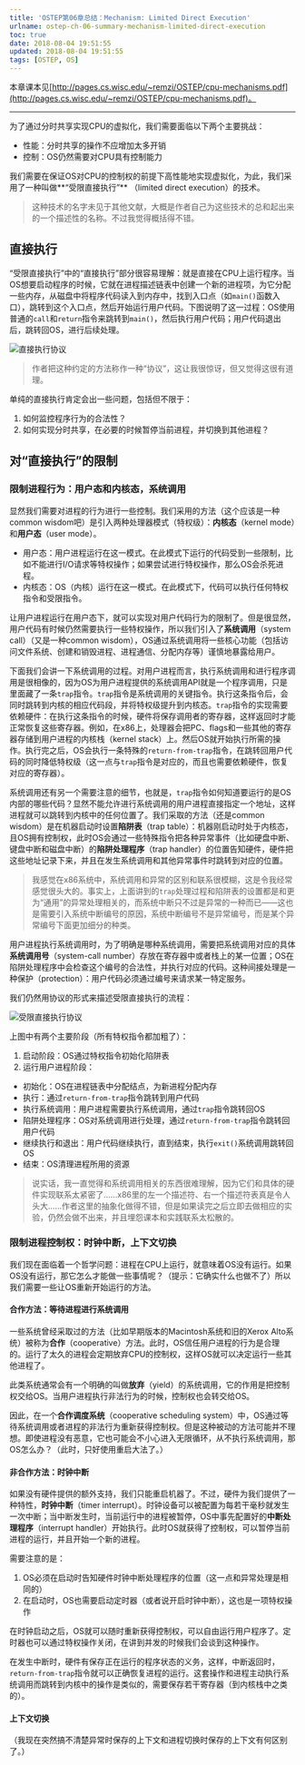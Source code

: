 ```yaml
---
title: 'OSTEP第06章总结：Mechanism: Limited Direct Execution'
urlname: ostep-ch-06-summary-mechanism-limited-direct-execution
toc: true
date: 2018-08-04 19:51:55
updated: 2018-08-04 19:51:55
tags: [OSTEP, OS]
---
```


本章课本见[http://pages.cs.wisc.edu/~remzi/OSTEP/cpu-mechanisms.pdf](http://pages.cs.wisc.edu/~remzi/OSTEP/cpu-mechanisms.pdf)。

---

为了通过分时共享实现CPU的虚拟化，我们需要面临以下两个主要挑战：

* 性能：分时共享的操作不应增加太多开销
* 控制：OS仍然需要对CPU具有控制能力

我们需要在保证OS对CPU的控制权的前提下高性能地实现虚拟化，为此，我们采用了一种叫做**“受限直接执行”** （limited direct execution）的技术。

>这种技术的名字未见于其他文献，大概是作者自己为这些技术的总和起出来的一个描述性的名称。不过我觉得概括得不错。

## 直接执行

“受限直接执行”中的“直接执行”部分很容易理解：就是直接在CPU上运行程序。当OS想要启动程序的时候，它就在进程描述链表中创建一个新的进程项，为它分配一些内存，从磁盘中将程序代码读入到内存中，找到入口点（如`main()`函数入口），跳转到这个入口点，然后开始运行用户代码。下图说明了这一过程：OS使用普通的`call`和`return`指令来跳转到`main()`，然后执行用户代码；用户代码退出后，跳转回OS，进行后续处理。

![直接执行协议](figure-6-1-direct-execution.png)

>作者把这种约定的方法称作一种“协议”，这让我很惊讶，但又觉得这很有道理。

单纯的直接执行肯定会出一些问题，包括但不限于：

1. 如何监控程序行为的合法性？
2. 如何实现分时共享，在必要的时候暂停当前进程，并切换到其他进程？

## 对“直接执行”的限制

### 限制进程行为：用户态和内核态，系统调用

显然我们需要对进程的行为进行一些控制。我们采用的方法（这个应该是一种common wisdom吧）是引入两种处理器模式（特权级）：**内核态**（kernel mode）和**用户态**（user mode）。

* 用户态：用户进程运行在这一模式。在此模式下运行的代码受到一些限制，比如不能进行I/O请求等特权操作；如果尝试进行特权操作，那么OS会杀死进程。
* 内核态：OS（内核）运行在这一模式。在此模式下，代码可以执行任何特权指令和受限指令。

让用户进程运行在用户态下，就可以实现对用户代码行为的限制了。但是很显然，用户代码有时候仍然需要执行一些特权操作，所以我们引入了**系统调用**（system call）（又是一种common wisdom），OS通过系统调用将一些核心功能（包括访问文件系统、创建和销毁进程、进程通信、分配内存等）谨慎地暴露给用户。

下面我们会讲一下系统调用的过程。对用户进程而言，执行系统调用和进行程序调用是很相像的，因为OS为用户进程提供的系统调用API就是一个程序调用，只是里面藏了一条`trap`指令。`trap`指令是系统调用的关键指令。执行这条指令后，会同时跳转到内核的相应代码段，并将特权级提升到内核态。`trap`指令的实现需要依赖硬件：在执行这条指令的时候，硬件将保存调用者的寄存器，这样返回时才能正常恢复这些寄存器。例如，在x86上，处理器会把PC、flags和一些其他的寄存器存储到用户进程的内核栈（kernel stack）上。然后OS就开始执行所需的操作。执行完之后，OS会执行一条特殊的`return-from-trap`指令，在跳转回用户代码的同时降低特权级（这一点与`trap`指令是对应的，而且也需要依赖硬件，恢复对应的寄存器）。

系统调用还有另一个需要注意的细节，也就是，`trap`指令如何知道要运行的是OS内部的哪些代码？显然不能允许进行系统调用的用户进程直接指定一个地址，这样进程就可以跳转到内核中的任何位置了。我们采取的方法（还是common wisdom）是在机器启动时设置**陷阱表**（trap table）：机器刚启动时处于内核态，且OS拥有控制权，此时OS会通过一些特殊指令把各种异常事件（比如硬盘中断、键盘中断和磁盘中断）的**陷阱处理程序**（trap handler）的位置告知硬件，硬件把这些地址记录下来，并且在发生系统调用和其他异常事件时跳转到对应的位置。

>我感觉在x86系统中，系统调用和异常的区别和联系很模糊，这是令我经常感觉很头大的。事实上，上面讲到的`trap`处理过程和陷阱表的设置都是和更为“通用”的异常处理相关的，而系统中断只不过是异常的一种而已——这也是需要引入系统中断编号的原因，系统中断编号不是异常编号，而是某个异常编号下面更加细分的种类。

用户进程执行系统调用时，为了明确是哪种系统调用，需要把系统调用对应的具体**系统调用号**（system-call number）存放在寄存器中或者栈上的某一位置；OS在陷阱处理程序中会检查这个编号的合法性，并执行对应的代码。这种间接处理是一种保护（protection）：用户代码必须通过编号来请求某一特定服务。

我们仍然用协议的形式来描述受限直接执行的流程：

![受限直接执行协议](figure-6-2-limited-direct-execution-protocol.png)

上图中有两个主要阶段（所有特权指令都加粗了）：

1. 启动阶段：OS通过特权指令初始化陷阱表
2. 运行用户进程阶段：
  * 初始化：OS在进程链表中分配结点，为新进程分配内存
  * 执行：通过`return-from-trap`指令跳转到用户代码
  * 执行系统调用：用户进程需要执行系统调用，通过`trap`指令跳转回OS
  * 陷阱处理程序：OS对系统调用进行处理，通过`return-from-trap`指令跳转回用户代码
  * 继续执行和退出：用户代码继续执行，直到结束，执行`exit()`系统调用跳转回OS
  * 结束：OS清理进程所用的资源

>说实话，我一直觉得和系统调用相关的东西很难理解，因为它们和具体的硬件实现联系太紧密了……x86里的左一个描述符、右一个描述符表真是令人头大……作者这里的抽象化做得不错，但是如果读完之后立即去做相应的实验，仍然会做不出来，并且埋怨课本和实践联系太松散的。

### 限制进程控制权：时钟中断，上下文切换

我们现在面临着一个哲学问题：进程在CPU上运行，就意味着OS没有运行。如果OS没有运行，那它怎么才能做一些事情呢？（提示：它确实什么也做不了）所以我们需要一些让OS重新开始运行的方法。

#### 合作方法：等待进程进行系统调用

一些系统曾经采取过的方法（比如早期版本的Macintosh系统和旧的Xerox Alto系统）被称为**合作**（cooperative）方法。此时，OS信任用户进程的行为是合理的。运行了太久的进程会定期放弃CPU的控制权，这样OS就可以决定运行一些其他进程了。

此类系统通常会有一个明确的叫做**放弃**（yield）的系统调用，它的作用是把控制权交给OS。当用户进程执行非法行为的时候，控制权也会转交给OS。

因此，在一个**合作调度系统**（cooperative scheduling system）中，OS通过等待系统调用或者进程的非法行为重新获得控制权。但是这种被动的方法可能并不理想。即使进程没有恶意，它也可能会不小心进入无限循环，从不执行系统调用，那OS怎么办？（此时，只好使用重启大法了。）

#### 非合作方法：时钟中断

如果没有硬件提供的额外支持，我们只能重启机器了。不过，硬件为我们提供了一种特性，**时钟中断**（timer interrupt）。时钟设备可以被配置为每若干毫秒就发生一次中断；当中断发生时，当前运行中的进程被暂停，OS中事先配置好的**中断处理程序**（interrupt handler）开始执行。此时OS就获得了控制权，可以暂停当前进程的运行，并且开始一个新的进程。

需要注意的是：
1. OS必须在启动时告知硬件时钟中断处理程序的位置（这一点和异常处理是相同的）
2. 在启动时，OS也需要启动定时器（或者说开启时钟中断），这也是一项特权操作

在时钟启动之后，OS就可以随时重新获得控制权，可以自由运行用户程序了。定时器也可以通过特权操作关闭，在讲到并发的时候我们会谈到这种操作。

在发生中断时，硬件有保存正在运行的程序状态的义务，这样，中断返回时，`return-from-trap`指令就可以正确恢复进程的运行。这套操作和进程主动执行系统调用而跳转到内核中的操作是类似的，需要保存若干寄存器（到内核栈中之类的）。

#### 上下文切换

（我现在突然搞不清楚异常时保存的上下文和进程切换时保存的上下文有何区别了。）
